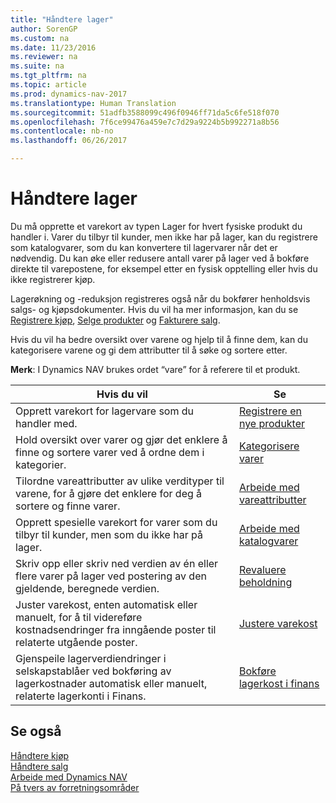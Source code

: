 ```yaml
---
title: "Håndtere lager"
author: SorenGP
ms.custom: na
ms.date: 11/23/2016
ms.reviewer: na
ms.suite: na
ms.tgt_pltfrm: na
ms.topic: article
ms.prod: dynamics-nav-2017
ms.translationtype: Human Translation
ms.sourcegitcommit: 51adfb3588099c496f0946ff71da5c6fe518f070
ms.openlocfilehash: 7f6ce99476a459e7c7d29a9224b5b992271a8b56
ms.contentlocale: nb-no
ms.lasthandoff: 06/26/2017

---
```


# <a name="manage-inventory"></a>Håndtere lager
Du må opprette et varekort av typen Lager for hvert fysiske produkt du handler i. Varer du tilbyr til kunder, men ikke har på lager, kan du registrere som katalogvarer, som du kan konvertere til lagervarer når det er nødvendig. Du kan øke eller redusere antall varer på lager ved å bokføre direkte til varepostene, for eksempel etter en fysisk opptelling eller hvis du ikke registrerer kjøp.

Lagerøkning og -reduksjon registreres også når du bokfører henholdsvis salgs- og kjøpsdokumenter. Hvis du vil ha mer informasjon, kan du se [Registrere kjøp](purchasing-how-record-purchases.md), [Selge produkter](sales-how-sell-products.md) og [Fakturere salg](sales-how-invoice-sales.md).

Hvis du vil ha bedre oversikt over varene og hjelp til å finne dem, kan du kategorisere varene og gi dem attributter til å søke og sortere etter.   

**Merk**: I Dynamics NAV brukes ordet “vare” for å referere til et produkt.

|Hvis du vil |Se |
|---|----|
|Opprett varekort for lagervare som du handler med.|[Registrere en nye produkter](inventory-how-register-new-products.md)|
|Hold oversikt over varer og gjør det enklere å finne og sortere varer ved å ordne dem i kategorier.|[Kategorisere varer](inventory-how-categorize-items.md)|  
|Tilordne vareattributter av ulike verdityper til varene, for å gjøre det enklere for deg å sortere og finne varer.|[Arbeide med vareattributter](inventory-how-work-item-attributes.md)|
|Opprett spesielle varekort for varer som du tilbyr til kunder, men som du ikke har på lager.|[Arbeide med katalogvarer](inventory-how-work-nonstock-items.md)|
|Skriv opp eller skriv ned verdien av én eller flere varer på lager ved postering av den gjeldende, beregnede verdien.|[Revaluere beholdning](inventory-how-revalue-inventory.md)|
|Juster varekost, enten automatisk eller manuelt, for å til videreføre kostnadsendringer fra inngående poster til relaterte utgående poster.|[Justere varekost](inventory-how-adjust-item-costs.md)|
|Gjenspeile lagerverdiendringer i selskapstablåer ved bokføring av lagerkostnader automatisk eller manuelt, relaterte lagerkonti i Finans.|[Bokføre lagerkost i finans](inventory-how-post-inventory-cost-gl.md)|

## <a name="see-also"></a>Se også  
[Håndtere kjøp](purchasing-manage-purchasing.md)  
[Håndtere salg](sales-manage-sales.md)  
[Arbeide med Dynamics NAV](ui-work-product.md)  
[På tvers av forretningsområder](ui-across-business-areas.md)

